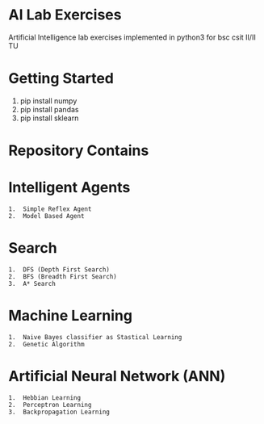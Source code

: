 # AI Lab Exercises
  Artificial Intelligence lab exercises implemented in python3 for bsc csit II/II TU

# Getting Started
  1.  pip install numpy
  2.  pip install pandas
  3.  pip install sklearn

# Repository Contains
  # Intelligent Agents
    1.  Simple Reflex Agent
    2.  Model Based Agent

  # Search
    1.  DFS (Depth First Search)
    2.  BFS (Breadth First Search)
    3.  A* Search
    
  # Machine Learning
    1.  Naive Bayes classifier as Stastical Learning
    2.  Genetic Algorithm 

  # Artificial Neural Network (ANN)
    1.  Hebbian Learning 
    2.  Perceptron Learning 
    3.  Backpropagation Learning 
